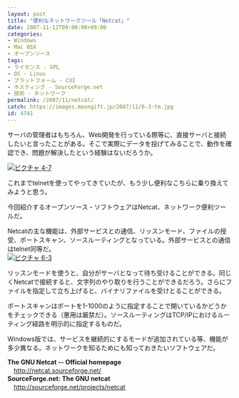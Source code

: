 ```yaml
---
layout: post
title: "便利なネットワークツール「Netcat」"
date: 2007-11-12T09:00:00+09:00
categories:
- Windows
- Mac OSX
- オープンソース
tags: 
- ライセンス - GPL
- OS - Linux
- プラットフォーム - CUI
- ホスティング - SourceForge.net
- 技術 - ネットワーク
permalink: /2007/11/netcat/
catch: https://images.moongift.jp/2007/11/6-3-tm.jpg
id: 4741
---
```

サーバの管理者はもちろん、Web開発を行っている際等に、直接サーバと接続したいと言ったことがある。そこで実際にデータを投げてみることで、動作を確認でき、問題が解決したという経験はないだろうか。   
  
[![ピクチャ 4-7](https://images.moongift.jp/2007/11/4-7-tm.jpg)](https://images.moongift.jp/2007/11/4-7.png)  
  
これまでtelnetを使ってやってきていたが、もう少し便利なこちらに乗り換えてみようと思う。   
  
今回紹介するオープンソース・ソフトウェアはNetcat、ネットワーク便利ツールだ。   
<!--more-->  
Netcatの主な機能は、外部サービスとの通信、リッスンモード、ファイルの授受、ポートスキャン、ソースルーティングとなっている。外部サービスとの通信はtelnet同等だ。   
[![ピクチャ 6-3](https://images.moongift.jp/2007/11/6-3-tm.jpg)](https://images.moongift.jp/2007/11/6-3.png)  
  
リッスンモードを使うと、自分がサーバとなって待ち受けることができる。同じくNetcatで接続すると、文字列のやり取りを行うことができるだろう。さらにファイルを指定して立ち上げると、バイナリファイルを受けとることができる。   
  
ポートスキャンはポートを1-1000のように指定することで開いているかどうかをチェックできる（悪用は厳禁だ）。ソースルーティングはTCP/IPにおけるルーティング経路を明示的に指定するものだ。   
  
Windows版では、サービスを継続的にするモードが追加されている等、機能が多少異なる。ネットワークを知るためにも知っておきたいソフトウェアだ。   
  
**The GNU Netcat -- Official homepage**   
　[http://netcat.sourceforge.net/   
](http://netcat.sourceforge.net/) **SourceForge.net: The GNU netcat**   
　[http://sourceforge.net/projects/netcat   
](http://sourceforge.net/projects/netcat)

